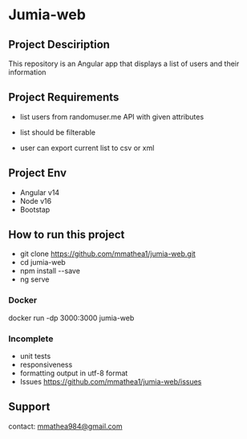 # Jumia-web

## Project Desciription
This repository is an Angular app that displays a list of users and their information

## Project Requirements

* list users from randomuser.me API with given attributes

* list should be filterable

* user can export current list to csv or xml

## Project Env

- Angular v14
- Node v16
- Bootstap

## How to run this project
- git clone https://github.com/mmathea1/jumia-web.git 
- cd jumia-web
- npm install --save
- ng serve

### Docker
docker run -dp 3000:3000 jumia-web


### Incomplete
- unit tests
- responsiveness
- formatting output in utf-8 format
- Issues https://github.com/mmathea1/jumia-web/issues 

## Support
contact: mmathea984@gmail.com